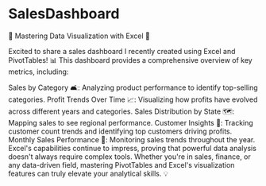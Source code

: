 # SalesDashboard
🚀 Mastering Data Visualization with Excel 🚀

Excited to share a sales dashboard I recently created using Excel and PivotTables! 📊 This dashboard provides a comprehensive overview of key metrics, including:

Sales by Category 🛋️: Analyzing product performance to identify top-selling categories.
Profit Trends Over Time 📈: Visualizing how profits have evolved across different years and categories.
Sales Distribution by State 🗺️: Mapping sales to see regional performance.
Customer Insights 👥: Tracking customer count trends and identifying top customers driving profits.
Monthly Sales Performance 📅: Monitoring sales trends throughout the year.
Excel's capabilities continue to impress, proving that powerful data analysis doesn't always require complex tools. Whether you're in sales, finance, or any data-driven field, mastering PivotTables and Excel's visualization features can truly elevate your analytical skills. 💡
